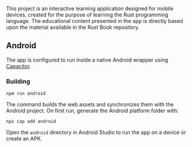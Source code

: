 This project is an interactive learning application designed for mobile devices, created for the purpose of learning the Rust programming language. The educational content presented in the app is directly based upon the material available in the Rust Book repository.

## Android

The app is configured to run inside a native Android wrapper using [Capacitor](https://capacitorjs.com/).

### Building

```
npm run android
```

The command builds the web assets and synchronizes them with the Android project. On first run, generate the Android platform folder with:

```
npx cap add android
```

Open the `android` directory in Android Studio to run the app on a device or create an APK.
